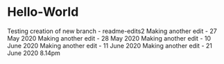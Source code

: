 # Hello-World
Testing creation of new branch - readme-edits2
Making another edit - 27 May 2020
Making another edit - 28 May 2020
Making another edit - 10 June 2020
Making another edit - 11 June 2020
Making another edit - 21 June 2020 8.14pm
